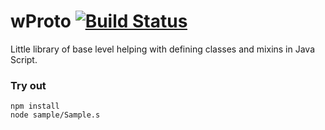 # wProto [![Build Status](https://travis-ci.org/Wandalen/wProto.svg?branch=master)](https://travis-ci.org/Wandalen/wProto)

Little library of base level helping with defining classes and mixins in Java Script.

### Try out
```
npm install
node sample/Sample.s
```























































































